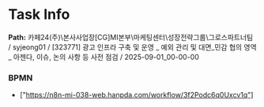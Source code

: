 # Task Info

**Path:** 카페24(주)\본사사업장\[CG]MI본부\마케팅센터\성장전략그룹\그로스파트너팀 / syjeong01 / [323771] 광고 인프라 구축 및 운영 _ 예외 관리 및 대면_민감 협의 영역 _ 아젠다, 이슈, 논의 사항 등 사전 점검 / 2025-09-01_00-00-00

### BPMN
- ["https://n8n-mi-038-web.hanpda.com/workflow/3f2Podc6q0Uxcv1q"]

